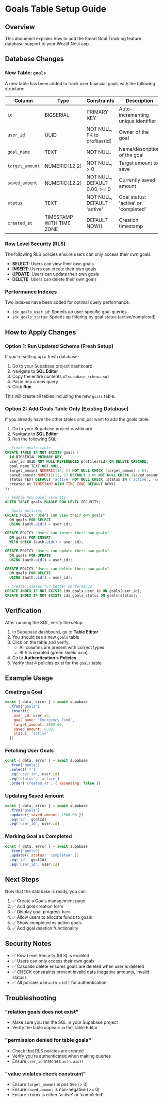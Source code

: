 # Goals Table Setup Guide

## Overview
This document explains how to add the Smart Goal Tracking feature database support to your WealthNest app.

## Database Changes

### New Table: `goals`
A new table has been added to track user financial goals with the following structure:

| Column | Type | Constraints | Description |
|--------|------|-------------|-------------|
| `id` | BIGSERIAL | PRIMARY KEY | Auto-incrementing unique identifier |
| `user_id` | UUID | NOT NULL, FK to profiles(id) | Owner of the goal |
| `goal_name` | TEXT | NOT NULL | Name/description of the goal |
| `target_amount` | NUMERIC(12,2) | NOT NULL, > 0 | Target amount to save |
| `saved_amount` | NUMERIC(12,2) | NOT NULL, DEFAULT 0.00, >= 0 | Currently saved amount |
| `status` | TEXT | NOT NULL, DEFAULT 'active' | Goal status: 'active' or 'completed' |
| `created_at` | TIMESTAMP WITH TIME ZONE | DEFAULT NOW() | Creation timestamp |

### Row Level Security (RLS)
The following RLS policies ensure users can only access their own goals:

- **SELECT**: Users can view their own goals
- **INSERT**: Users can create their own goals
- **UPDATE**: Users can update their own goals
- **DELETE**: Users can delete their own goals

### Performance Indexes
Two indexes have been added for optimal query performance:

- `idx_goals_user_id`: Speeds up user-specific goal queries
- `idx_goals_status`: Speeds up filtering by goal status (active/completed)

## How to Apply Changes

### Option 1: Run Updated Schema (Fresh Setup)
If you're setting up a fresh database:

1. Go to your Supabase project dashboard
2. Navigate to **SQL Editor**
3. Copy the entire contents of `supabase_schema.sql`
4. Paste into a new query
5. Click **Run**

This will create all tables including the new `goals` table.

### Option 2: Add Goals Table Only (Existing Database)
If you already have the other tables and just want to add the goals table:

1. Go to your Supabase project dashboard
2. Navigate to **SQL Editor**
3. Run the following SQL:

```sql
-- Create goals table
CREATE TABLE IF NOT EXISTS goals (
  id BIGSERIAL PRIMARY KEY,
  user_id UUID NOT NULL REFERENCES profiles(id) ON DELETE CASCADE,
  goal_name TEXT NOT NULL,
  target_amount NUMERIC(12, 2) NOT NULL CHECK (target_amount > 0),
  saved_amount NUMERIC(12, 2) DEFAULT 0.00 NOT NULL CHECK (saved_amount >= 0),
  status TEXT DEFAULT 'active' NOT NULL CHECK (status IN ('active', 'completed')),
  created_at TIMESTAMP WITH TIME ZONE DEFAULT NOW()
);

-- Enable Row Level Security
ALTER TABLE goals ENABLE ROW LEVEL SECURITY;

-- Goals policies
CREATE POLICY "Users can view their own goals"
  ON goals FOR SELECT
  USING (auth.uid() = user_id);

CREATE POLICY "Users can insert their own goals"
  ON goals FOR INSERT
  WITH CHECK (auth.uid() = user_id);

CREATE POLICY "Users can update their own goals"
  ON goals FOR UPDATE
  USING (auth.uid() = user_id);

CREATE POLICY "Users can delete their own goals"
  ON goals FOR DELETE
  USING (auth.uid() = user_id);

-- Create indexes for better performance
CREATE INDEX IF NOT EXISTS idx_goals_user_id ON goals(user_id);
CREATE INDEX IF NOT EXISTS idx_goals_status ON goals(status);
```

## Verification

After running the SQL, verify the setup:

1. In Supabase dashboard, go to **Table Editor**
2. You should see a new `goals` table
3. Click on the table and verify:
   - All columns are present with correct types
   - RLS is enabled (green shield icon)
4. Go to **Authentication > Policies**
5. Verify that 4 policies exist for the `goals` table

## Example Usage

### Creating a Goal
```javascript
const { data, error } = await supabase
  .from('goals')
  .insert({
    user_id: user.id,
    goal_name: 'Emergency Fund',
    target_amount: 5000.00,
    saved_amount: 0.00,
    status: 'active'
  })
```

### Fetching User Goals
```javascript
const { data, error } = await supabase
  .from('goals')
  .select('*')
  .eq('user_id', user.id)
  .eq('status', 'active')
  .order('created_at', { ascending: false })
```

### Updating Saved Amount
```javascript
const { data, error } = await supabase
  .from('goals')
  .update({ saved_amount: 1500.00 })
  .eq('id', goalId)
  .eq('user_id', user.id)
```

### Marking Goal as Completed
```javascript
const { data, error } = await supabase
  .from('goals')
  .update({ status: 'completed' })
  .eq('id', goalId)
  .eq('user_id', user.id)
```

## Next Steps

Now that the database is ready, you can:

1. ✅ Create a Goals management page
2. ✅ Add goal creation form
3. ✅ Display goal progress bars
4. ✅ Allow users to allocate funds to goals
5. ✅ Show completed vs active goals
6. ✅ Add goal deletion functionality

## Security Notes

- ✅ Row Level Security (RLS) is enabled
- ✅ Users can only access their own goals
- ✅ Cascade delete ensures goals are deleted when user is deleted
- ✅ CHECK constraints prevent invalid data (negative amounts, invalid status)
- ✅ All policies use `auth.uid()` for authentication

## Troubleshooting

### "relation goals does not exist"
- Make sure you ran the SQL in your Supabase project
- Verify the table appears in the Table Editor

### "permission denied for table goals"
- Check that RLS policies are created
- Verify you're authenticated when making queries
- Ensure `user_id` matches `auth.uid()`

### "value violates check constraint"
- Ensure `target_amount` is positive (> 0)
- Ensure `saved_amount` is non-negative (>= 0)
- Ensure `status` is either 'active' or 'completed'

